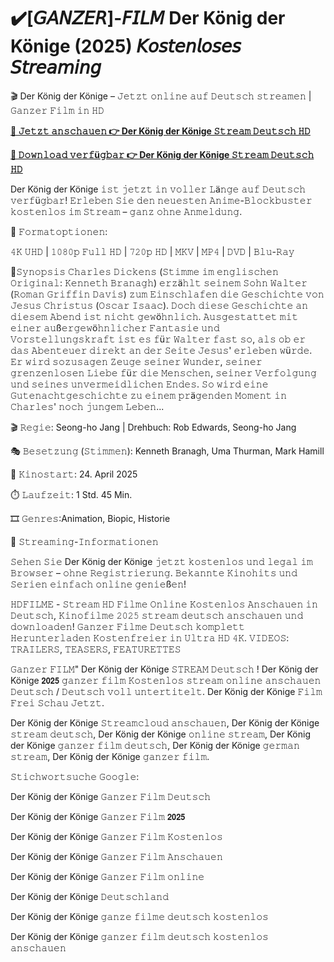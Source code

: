 # ✔️[𝘎𝘈𝘕𝘡𝘌𝘙]-𝘍𝘐𝘓𝘔 Der König der Könige (2025) 𝘒𝘰𝘴𝘵𝘦𝘯𝘭𝘰𝘴𝘦𝘴 𝘚𝘵𝘳𝘦𝘢𝘮𝘪𝘯𝘨

🎬 Der König der Könige – 𝙹𝚎𝚝𝚣𝚝 𝚘𝚗𝚕𝚒𝚗𝚎 𝚊𝚞𝚏 𝙳𝚎𝚞𝚝𝚜𝚌𝚑 𝚜𝚝𝚛𝚎𝚊𝚖𝚎𝚗 | 𝙶𝚊𝚗𝚣𝚎𝚛 𝙵𝚒𝚕𝚖 𝚒𝚗 𝙷𝙳

**[🔹 𝙹𝚎𝚝𝚣𝚝 𝚊𝚗𝚜𝚌𝚑𝚊𝚞𝚎𝚗 👉 Der König der Könige 𝚂𝚝𝚛𝚎𝚊𝚖 𝙳𝚎𝚞𝚝𝚜𝚌𝚑 𝙷𝙳](https://t.co/cOIIT4KuuL)**

**[🔹 𝙳𝚘𝚠𝚗𝚕𝚘𝚊𝚍 𝚟𝚎𝚛𝚏ü𝚐𝚋𝚊𝚛 👉 Der König der Könige 𝚂𝚝𝚛𝚎𝚊𝚖 𝙳𝚎𝚞𝚝𝚜𝚌𝚑 𝙷𝙳](https://t.co/cOIIT4KuuL)**

Der König der Könige 𝚒𝚜𝚝 𝚓𝚎𝚝𝚣𝚝 𝚒𝚗 𝚟𝚘𝚕𝚕𝚎𝚛 𝙻ä𝚗𝚐𝚎 𝚊𝚞𝚏 𝙳𝚎𝚞𝚝𝚜𝚌𝚑 𝚟𝚎𝚛𝚏ü𝚐𝚋𝚊𝚛! 𝙴𝚛𝚕𝚎𝚋𝚎𝚗 𝚂𝚒𝚎 𝚍𝚎𝚗 𝚗𝚎𝚞𝚎𝚜𝚝𝚎𝚗 𝙰𝚗𝚒𝚖𝚎-𝙱𝚕𝚘𝚌𝚔𝚋𝚞𝚜𝚝𝚎𝚛 𝚔𝚘𝚜𝚝𝚎𝚗𝚕𝚘𝚜 𝚒𝚖 𝚂𝚝𝚛𝚎𝚊𝚖 – 𝚐𝚊𝚗𝚣 𝚘𝚑𝚗𝚎 𝙰𝚗𝚖𝚎𝚕𝚍𝚞𝚗𝚐.

🎥 𝙵𝚘𝚛𝚖𝚊𝚝𝚘𝚙𝚝𝚒𝚘𝚗𝚎𝚗:

𝟺𝙺 𝚄𝙷𝙳 | 𝟷𝟶𝟾𝟶𝚙 𝙵𝚞𝚕𝚕 𝙷𝙳 | 𝟽𝟸𝟶𝚙 𝙷𝙳 | 𝙼𝙺𝚅 | 𝙼𝙿𝟺 | 𝙳𝚅𝙳 | 𝙱𝚕𝚞-𝚁𝚊𝚢

📖𝚂𝚢𝚗𝚘𝚙𝚜𝚒𝚜
𝙲𝚑𝚊𝚛𝚕𝚎𝚜 𝙳𝚒𝚌𝚔𝚎𝚗𝚜 (𝚂𝚝𝚒𝚖𝚖𝚎 𝚒𝚖 𝚎𝚗𝚐𝚕𝚒𝚜𝚌𝚑𝚎𝚗 𝙾𝚛𝚒𝚐𝚒𝚗𝚊𝚕: 𝙺𝚎𝚗𝚗𝚎𝚝𝚑 𝙱𝚛𝚊𝚗𝚊𝚐𝚑) 𝚎𝚛𝚣ä𝚑𝚕𝚝 𝚜𝚎𝚒𝚗𝚎𝚖 𝚂𝚘𝚑𝚗 𝚆𝚊𝚕𝚝𝚎𝚛 (𝚁𝚘𝚖𝚊𝚗 𝙶𝚛𝚒𝚏𝚏𝚒𝚗 𝙳𝚊𝚟𝚒𝚜) 𝚣𝚞𝚖 𝙴𝚒𝚗𝚜𝚌𝚑𝚕𝚊𝚏𝚎𝚗 𝚍𝚒𝚎 𝙶𝚎𝚜𝚌𝚑𝚒𝚌𝚑𝚝𝚎 𝚟𝚘𝚗 𝙹𝚎𝚜𝚞𝚜 𝙲𝚑𝚛𝚒𝚜𝚝𝚞𝚜 (𝙾𝚜𝚌𝚊𝚛 𝙸𝚜𝚊𝚊𝚌). 𝙳𝚘𝚌𝚑 𝚍𝚒𝚎𝚜𝚎 𝙶𝚎𝚜𝚌𝚑𝚒𝚌𝚑𝚝𝚎 𝚊𝚗 𝚍𝚒𝚎𝚜𝚎𝚖 𝙰𝚋𝚎𝚗𝚍 𝚒𝚜𝚝 𝚗𝚒𝚌𝚑𝚝 𝚐𝚎𝚠ö𝚑𝚗𝚕𝚒𝚌𝚑. 𝙰𝚞𝚜𝚐𝚎𝚜𝚝𝚊𝚝𝚝𝚎𝚝 𝚖𝚒𝚝 𝚎𝚒𝚗𝚎𝚛 𝚊𝚞ß𝚎𝚛𝚐𝚎𝚠ö𝚑𝚗𝚕𝚒𝚌𝚑𝚎𝚛 𝙵𝚊𝚗𝚝𝚊𝚜𝚒𝚎 𝚞𝚗𝚍 𝚅𝚘𝚛𝚜𝚝𝚎𝚕𝚕𝚞𝚗𝚐𝚜𝚔𝚛𝚊𝚏𝚝 𝚒𝚜𝚝 𝚎𝚜 𝚏ü𝚛 𝚆𝚊𝚕𝚝𝚎𝚛 𝚏𝚊𝚜𝚝 𝚜𝚘, 𝚊𝚕𝚜 𝚘𝚋 𝚎𝚛 𝚍𝚊𝚜 𝙰𝚋𝚎𝚗𝚝𝚎𝚞𝚎𝚛 𝚍𝚒𝚛𝚎𝚔𝚝 𝚊𝚗 𝚍𝚎𝚛 𝚂𝚎𝚒𝚝𝚎 𝙹𝚎𝚜𝚞𝚜' 𝚎𝚛𝚕𝚎𝚋𝚎𝚗 𝚠ü𝚛𝚍𝚎. 𝙴𝚛 𝚠𝚒𝚛𝚍 𝚜𝚘𝚣𝚞𝚜𝚊𝚐𝚎𝚗 𝚉𝚎𝚞𝚐𝚎 𝚜𝚎𝚒𝚗𝚎𝚛 𝚆𝚞𝚗𝚍𝚎𝚛, 𝚜𝚎𝚒𝚗𝚎𝚛 𝚐𝚛𝚎𝚗𝚣𝚎𝚗𝚕𝚘𝚜𝚎𝚗 𝙻𝚒𝚎𝚋𝚎 𝚏ü𝚛 𝚍𝚒𝚎 𝙼𝚎𝚗𝚜𝚌𝚑𝚎𝚗, 𝚜𝚎𝚒𝚗𝚎𝚛 𝚅𝚎𝚛𝚏𝚘𝚕𝚐𝚞𝚗𝚐 𝚞𝚗𝚍 𝚜𝚎𝚒𝚗𝚎𝚜 𝚞𝚗𝚟𝚎𝚛𝚖𝚎𝚒𝚍𝚕𝚒𝚌𝚑𝚎𝚗 𝙴𝚗𝚍𝚎𝚜. 𝚂𝚘 𝚠𝚒𝚛𝚍 𝚎𝚒𝚗𝚎 𝙶𝚞𝚝𝚎𝚗𝚊𝚌𝚑𝚝𝚐𝚎𝚜𝚌𝚑𝚒𝚌𝚑𝚝𝚎 𝚣𝚞 𝚎𝚒𝚗𝚎𝚖 𝚙𝚛ä𝚐𝚎𝚗𝚍𝚎𝚗 𝙼𝚘𝚖𝚎𝚗𝚝 𝚒𝚗 𝙲𝚑𝚊𝚛𝚕𝚎𝚜' 𝚗𝚘𝚌𝚑 𝚓𝚞𝚗𝚐𝚎𝚖 𝙻𝚎𝚋𝚎𝚗...

🎬 𝚁𝚎𝚐𝚒𝚎: Seong-ho Jang | Drehbuch: Rob Edwards, Seong-ho Jang

🎭 𝙱𝚎𝚜𝚎𝚝𝚣𝚞𝚗𝚐 (𝚂𝚝𝚒𝚖𝚖𝚎𝚗): Kenneth Branagh, Uma Thurman, Mark Hamill

📆 𝙺𝚒𝚗𝚘𝚜𝚝𝚊𝚛𝚝: 24. April 2025

⏱️ 𝙻𝚊𝚞𝚏𝚣𝚎𝚒𝚝: 1 Std. 45 Min.

🎞️ 𝙶𝚎𝚗𝚛𝚎𝚜:Animation, Biopic, Historie

📡 𝚂𝚝𝚛𝚎𝚊𝚖𝚒𝚗𝚐-𝙸𝚗𝚏𝚘𝚛𝚖𝚊𝚝𝚒𝚘𝚗𝚎𝚗

𝚂𝚎𝚑𝚎𝚗 𝚂𝚒𝚎 Der König der Könige 𝚓𝚎𝚝𝚣𝚝 𝚔𝚘𝚜𝚝𝚎𝚗𝚕𝚘𝚜 𝚞𝚗𝚍 𝚕𝚎𝚐𝚊𝚕 𝚒𝚖 𝙱𝚛𝚘𝚠𝚜𝚎𝚛 – 𝚘𝚑𝚗𝚎 𝚁𝚎𝚐𝚒𝚜𝚝𝚛𝚒𝚎𝚛𝚞𝚗𝚐. 𝙱𝚎𝚔𝚊𝚗𝚗𝚝𝚎 𝙺𝚒𝚗𝚘𝚑𝚒𝚝𝚜 𝚞𝚗𝚍 𝚂𝚎𝚛𝚒𝚎𝚗 𝚎𝚒𝚗𝚏𝚊𝚌𝚑 𝚘𝚗𝚕𝚒𝚗𝚎 𝚐𝚎𝚗𝚒𝚎ß𝚎𝚗!

𝙷𝙳𝙵𝙸𝙻𝙼𝙴 - 𝚂𝚝𝚛𝚎𝚊𝚖 𝙷𝙳 𝙵𝚒𝚕𝚖𝚎 𝙾𝚗𝚕𝚒𝚗𝚎 𝙺𝚘𝚜𝚝𝚎𝚗𝚕𝚘𝚜 𝙰𝚗𝚜𝚌𝚑𝚊𝚞𝚎𝚗 𝚒𝚗 𝙳𝚎𝚞𝚝𝚜𝚌𝚑, 𝙺𝚒𝚗𝚘𝚏𝚒𝚕𝚖𝚎 𝟸𝟶𝟸𝟻 𝚜𝚝𝚛𝚎𝚊𝚖 𝚍𝚎𝚞𝚝𝚜𝚌𝚑 𝚊𝚗𝚜𝚌𝚑𝚊𝚞𝚎𝚗 𝚞𝚗𝚍 𝚍𝚘𝚠𝚗𝚕𝚘𝚊𝚍𝚎𝚗! 𝙶𝚊𝚗𝚣𝚎𝚛 𝙵𝚒𝚕𝚖𝚎 𝙳𝚎𝚞𝚝𝚜𝚌𝚑 𝚔𝚘𝚖𝚙𝚕𝚎𝚝𝚝 𝙷𝚎𝚛𝚞𝚗𝚝𝚎𝚛𝚕𝚊𝚍𝚎𝚗 𝙺𝚘𝚜𝚝𝚎𝚗𝚏𝚛𝚎𝚒𝚎𝚛 𝚒𝚗 𝚄𝚕𝚝𝚛𝚊 𝙷𝙳 𝟺𝙺. 𝚅𝙸𝙳𝙴𝙾𝚂: 𝚃𝚁𝙰𝙸𝙻𝙴𝚁𝚂, 𝚃𝙴𝙰𝚂𝙴𝚁𝚂, 𝙵𝙴𝙰𝚃𝚄𝚁𝙴𝚃𝚃𝙴𝚂

𝙶𝚊𝚗𝚣𝚎𝚛 𝙵𝙸𝙻𝙼" Der König der Könige 𝚂𝚃𝚁𝙴𝙰𝙼 𝙳𝚎𝚞𝚝𝚜𝚌𝚑 ! Der König der Könige 𝟮𝟬𝟮𝟱 𝚐𝚊𝚗𝚣𝚎𝚛 𝚏𝚒𝚕𝚖 𝙺𝚘𝚜𝚝𝚎𝚗𝚕𝚘𝚜 𝚜𝚝𝚛𝚎𝚊𝚖 𝚘𝚗𝚕𝚒𝚗𝚎 𝚊𝚗𝚜𝚌𝚑𝚊𝚞𝚎𝚗 𝙳𝚎𝚞𝚝𝚜𝚌𝚑 / 𝙳𝚎𝚞𝚝𝚜𝚌𝚑 𝚟𝚘𝚕𝚕 𝚞𝚗𝚝𝚎𝚛𝚝𝚒𝚝𝚎𝚕𝚝. Der König der Könige 𝙵𝚒𝚕𝚖 𝙵𝚛𝚎𝚒 𝚂𝚌𝚑𝚊𝚞 𝙹𝚎𝚝𝚣𝚝.

Der König der Könige 𝚂𝚝𝚛𝚎𝚊𝚖𝚌𝚕𝚘𝚞𝚍 𝚊𝚗𝚜𝚌𝚑𝚊𝚞𝚎𝚗, Der König der Könige 𝚜𝚝𝚛𝚎𝚊𝚖 𝚍𝚎𝚞𝚝𝚜𝚌𝚑, Der König der Könige 𝚘𝚗𝚕𝚒𝚗𝚎 𝚜𝚝𝚛𝚎𝚊𝚖, Der König der Könige 𝚐𝚊𝚗𝚣𝚎𝚛 𝚏𝚒𝚕𝚖 𝚍𝚎𝚞𝚝𝚜𝚌𝚑, Der König der Könige 𝚐𝚎𝚛𝚖𝚊𝚗 𝚜𝚝𝚛𝚎𝚊𝚖, Der König der Könige 𝚐𝚊𝚗𝚣𝚎𝚛 𝚏𝚒𝚕𝚖.

𝚂𝚝𝚒𝚌𝚑𝚠𝚘𝚛𝚝𝚜𝚞𝚌𝚑𝚎 𝙶𝚘𝚘𝚐𝚕𝚎:

Der König der Könige 𝙶𝚊𝚗𝚣𝚎𝚛 𝙵𝚒𝚕𝚖 𝙳𝚎𝚞𝚝𝚜𝚌𝚑

Der König der Könige 𝙶𝚊𝚗𝚣𝚎𝚛 𝙵𝚒𝚕𝚖 𝟮𝟬𝟮𝟱

Der König der Könige 𝙶𝚊𝚗𝚣𝚎𝚛 𝙵𝚒𝚕𝚖 𝙺𝚘𝚜𝚝𝚎𝚗𝚕𝚘𝚜

Der König der Könige 𝙶𝚊𝚗𝚣𝚎𝚛 𝙵𝚒𝚕𝚖 𝙰𝚗𝚜𝚌𝚑𝚊𝚞𝚎𝚗

Der König der Könige 𝙶𝚊𝚗𝚣𝚎𝚛 𝙵𝚒𝚕𝚖 𝚘𝚗𝚕𝚒𝚗𝚎

Der König der Könige 𝙳𝚎𝚞𝚝𝚜𝚌𝚑𝚕𝚊𝚗𝚍

Der König der Könige 𝚐𝚊𝚗𝚣𝚎 𝚏𝚒𝚕𝚖𝚎 𝚍𝚎𝚞𝚝𝚜𝚌𝚑 𝚔𝚘𝚜𝚝𝚎𝚗𝚕𝚘𝚜

Der König der Könige 𝚐𝚊𝚗𝚣𝚎𝚛 𝚏𝚒𝚕𝚖 𝚍𝚎𝚞𝚝𝚜𝚌𝚑 𝚔𝚘𝚜𝚝𝚎𝚗𝚕𝚘𝚜 𝚊𝚗𝚜𝚌𝚑𝚊𝚞𝚎𝚗
